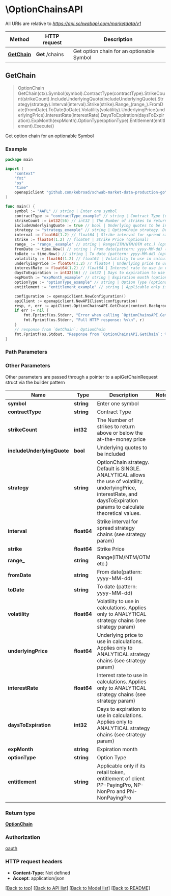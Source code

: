 # \OptionChainsAPI

All URIs are relative to *https://api.schwabapi.com/marketdata/v1*

Method | HTTP request | Description
------------- | ------------- | -------------
[**GetChain**](OptionChainsAPI.md#GetChain) | **Get** /chains | Get option chain for an optionable Symbol



## GetChain

> OptionChain GetChain(ctx).Symbol(symbol).ContractType(contractType).StrikeCount(strikeCount).IncludeUnderlyingQuote(includeUnderlyingQuote).Strategy(strategy).Interval(interval).Strike(strike).Range_(range_).FromDate(fromDate).ToDate(toDate).Volatility(volatility).UnderlyingPrice(underlyingPrice).InterestRate(interestRate).DaysToExpiration(daysToExpiration).ExpMonth(expMonth).OptionType(optionType).Entitlement(entitlement).Execute()

Get option chain for an optionable Symbol



### Example

```go
package main

import (
	"context"
	"fmt"
	"os"
    "time"
	openapiclient "github.com/kebroad/schwab-market-data-production-go"
)

func main() {
	symbol := "AAPL" // string | Enter one symbol
	contractType := "contractType_example" // string | Contract Type (optional)
	strikeCount := int32(56) // int32 | The Number of strikes to return above or below the at-the-money price (optional)
	includeUnderlyingQuote := true // bool | Underlying quotes to be included (optional)
	strategy := "strategy_example" // string | OptionChain strategy. Default is SINGLE. ANALYTICAL allows the use of volatility, underlyingPrice, interestRate, and daysToExpiration params to calculate theoretical values. (optional)
	interval := float64(1.2) // float64 | Strike interval for spread strategy chains (see strategy param) (optional)
	strike := float64(1.2) // float64 | Strike Price (optional)
	range_ := "range__example" // string | Range(ITM/NTM/OTM etc.) (optional)
	fromDate := time.Now() // string | From date(pattern: yyyy-MM-dd) (optional)
	toDate := time.Now() // string | To date (pattern: yyyy-MM-dd) (optional)
	volatility := float64(1.2) // float64 | Volatility to use in calculations.  Applies only to ANALYTICAL strategy chains (see strategy param) (optional)
	underlyingPrice := float64(1.2) // float64 | Underlying price to use in calculations. Applies only to ANALYTICAL strategy chains (see strategy param) (optional)
	interestRate := float64(1.2) // float64 | Interest rate to use in calculations. Applies only to ANALYTICAL strategy chains (see strategy param) (optional)
	daysToExpiration := int32(56) // int32 | Days to expiration to use in calculations. Applies only to ANALYTICAL strategy chains (see strategy param) (optional)
	expMonth := "expMonth_example" // string | Expiration month (optional)
	optionType := "optionType_example" // string | Option Type (optional)
	entitlement := "entitlement_example" // string | Applicable only if its retail token, entitlement of client PP-PayingPro, NP-NonPro and PN-NonPayingPro (optional)

	configuration := openapiclient.NewConfiguration()
	apiClient := openapiclient.NewAPIClient(configuration)
	resp, r, err := apiClient.OptionChainsAPI.GetChain(context.Background()).Symbol(symbol).ContractType(contractType).StrikeCount(strikeCount).IncludeUnderlyingQuote(includeUnderlyingQuote).Strategy(strategy).Interval(interval).Strike(strike).Range_(range_).FromDate(fromDate).ToDate(toDate).Volatility(volatility).UnderlyingPrice(underlyingPrice).InterestRate(interestRate).DaysToExpiration(daysToExpiration).ExpMonth(expMonth).OptionType(optionType).Entitlement(entitlement).Execute()
	if err != nil {
		fmt.Fprintf(os.Stderr, "Error when calling `OptionChainsAPI.GetChain``: %v\n", err)
		fmt.Fprintf(os.Stderr, "Full HTTP response: %v\n", r)
	}
	// response from `GetChain`: OptionChain
	fmt.Fprintf(os.Stdout, "Response from `OptionChainsAPI.GetChain`: %v\n", resp)
}
```

### Path Parameters



### Other Parameters

Other parameters are passed through a pointer to a apiGetChainRequest struct via the builder pattern


Name | Type | Description  | Notes
------------- | ------------- | ------------- | -------------
 **symbol** | **string** | Enter one symbol | 
 **contractType** | **string** | Contract Type | 
 **strikeCount** | **int32** | The Number of strikes to return above or below the at-the-money price | 
 **includeUnderlyingQuote** | **bool** | Underlying quotes to be included | 
 **strategy** | **string** | OptionChain strategy. Default is SINGLE. ANALYTICAL allows the use of volatility, underlyingPrice, interestRate, and daysToExpiration params to calculate theoretical values. | 
 **interval** | **float64** | Strike interval for spread strategy chains (see strategy param) | 
 **strike** | **float64** | Strike Price | 
 **range_** | **string** | Range(ITM/NTM/OTM etc.) | 
 **fromDate** | **string** | From date(pattern: yyyy-MM-dd) | 
 **toDate** | **string** | To date (pattern: yyyy-MM-dd) | 
 **volatility** | **float64** | Volatility to use in calculations.  Applies only to ANALYTICAL strategy chains (see strategy param) | 
 **underlyingPrice** | **float64** | Underlying price to use in calculations. Applies only to ANALYTICAL strategy chains (see strategy param) | 
 **interestRate** | **float64** | Interest rate to use in calculations. Applies only to ANALYTICAL strategy chains (see strategy param) | 
 **daysToExpiration** | **int32** | Days to expiration to use in calculations. Applies only to ANALYTICAL strategy chains (see strategy param) | 
 **expMonth** | **string** | Expiration month | 
 **optionType** | **string** | Option Type | 
 **entitlement** | **string** | Applicable only if its retail token, entitlement of client PP-PayingPro, NP-NonPro and PN-NonPayingPro | 

### Return type

[**OptionChain**](OptionChain.md)

### Authorization

[oauth](../README.md#oauth)

### HTTP request headers

- **Content-Type**: Not defined
- **Accept**: application/json

[[Back to top]](#) [[Back to API list]](../README.md#documentation-for-api-endpoints)
[[Back to Model list]](../README.md#documentation-for-models)
[[Back to README]](../README.md)

